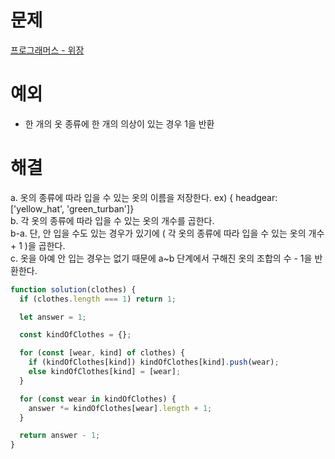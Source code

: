 # 문제

[프로그래머스 - 위장](https://school.programmers.co.kr/learn/courses/30/lessons/42578)

# 예외

- 한 개의 옷 종류에 한 개의 의상이 있는 경우 1을 반환

# 해결

a. 옷의 종류에 따라 입을 수 있는 옷의 이름을 저장한다. ex) { headgear: ['yellow_hat', 'green_turban']}  
b. 각 옷의 종류에 따라 입을 수 있는 옷의 개수를 곱한다.  
b-a. 단, 안 입을 수도 있는 경우가 있기에 ( 각 옷의 종류에 따라 입을 수 있는 옷의 개수 + 1 )을 곱한다.  
c. 옷을 아예 안 입는 경우는 없기 때문에 a~b 단계에서 구해진 옷의 조합의 수 - 1을 반환한다.

```js
function solution(clothes) {
  if (clothes.length === 1) return 1;

  let answer = 1;

  const kindOfClothes = {};

  for (const [wear, kind] of clothes) {
    if (kindOfClothes[kind]) kindOfClothes[kind].push(wear);
    else kindOfClothes[kind] = [wear];
  }

  for (const wear in kindOfClothes) {
    answer *= kindOfClothes[wear].length + 1;
  }

  return answer - 1;
}
```
